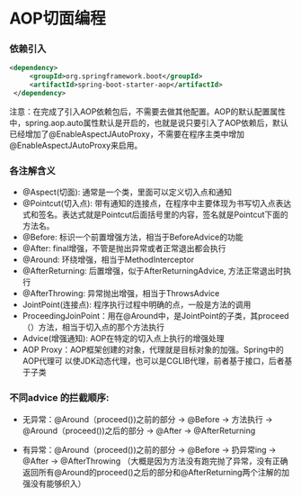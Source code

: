 # AOP切面编程

### 依赖引入

````xml
<dependency>
     <groupId>org.springframework.boot</groupId>  
     <artifactId>spring-boot-starter-aop</artifactId>  
 </dependency>
 ````

注意：在完成了引入AOP依赖包后，不需要去做其他配置。AOP的默认配置属性中，spring.aop.auto属性默认是开启的，也就是说只要引入了AOP依赖后，默认已经增加了@EnableAspectJAutoProxy，不需要在程序主类中增加@EnableAspectJAutoProxy来启用。

### 各注解含义
* @Aspect(切面): 通常是一个类，里面可以定义切入点和通知
* @Pointcut(切入点): 带有通知的连接点，在程序中主要体现为书写切入点表达式和签名。表达式就是Pointcut后面括号里的内容，签名就是Pointcut下面的方法名。
* @Before: 标识一个前置增强方法，相当于BeforeAdvice的功能
* @After: final增强，不管是抛出异常或者正常退出都会执行
* @Around: 环绕增强，相当于MethodInterceptor
* @AfterReturning: 后置增强，似于AfterReturningAdvice, 方法正常退出时执行
* @AfterThrowing: 异常抛出增强，相当于ThrowsAdvice
* JointPoint(连接点): 程序执行过程中明确的点，一般是方法的调用
* ProceedingJoinPoint：用在@Around中，是JointPoint的子类，其proceed（）方法，相当于切入点的那个方法执行
* Advice(增强通知): AOP在特定的切入点上执行的增强处理
* AOP Proxy：AOP框架创建的对象，代理就是目标对象的加强。Spring中的AOP代理可 以使JDK动态代理，也可以是CGLIB代理，前者基于接口，后者基于子类

### 不同advice 的拦截顺序:
* 无异常：@Around（proceed())之前的部分 → @Before → 方法执行 → @Around（proceed())之后的部分 → @After → @AfterReturning

* 有异常：@Around（proceed())之前的部分 → @Before → 扔异常ing → @After → @AfterThrowing    （大概是因为方法没有跑完抛了异常，没有正确返回所有@Around的proceed()之后的部分和@AfterReturning两个注解的加强没有能够织入）

